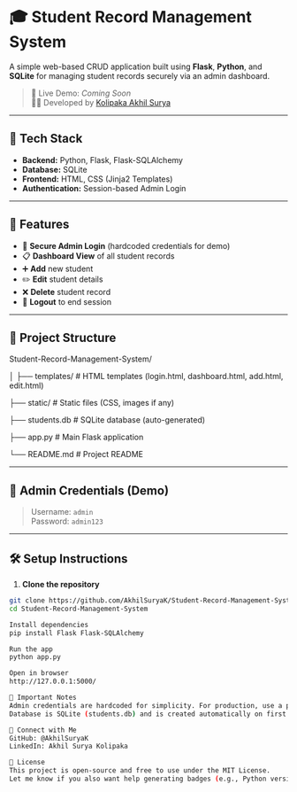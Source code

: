 # 🎓 Student Record Management System

A simple web-based CRUD application built using **Flask**, **Python**, and **SQLite** for managing student records securely via an admin dashboard.

> 🔗 Live Demo: _Coming Soon_  
> 👨‍💻 Developed by [Kolipaka Akhil Surya](https://www.linkedin.com/in/akhilsurya/)

---

## 🔧 Tech Stack

- **Backend:** Python, Flask, Flask-SQLAlchemy
- **Database:** SQLite
- **Frontend:** HTML, CSS (Jinja2 Templates)
- **Authentication:** Session-based Admin Login

---

## 🚀 Features

- 🔐 **Secure Admin Login** (hardcoded credentials for demo)
- 📋 **Dashboard View** of all student records
- ➕ **Add** new student
- ✏️ **Edit** student details
- ❌ **Delete** student record
- 🚪 **Logout** to end session

---

## 📁 Project Structure

Student-Record-Management-System/

│
├── templates/ # HTML templates (login.html, dashboard.html, add.html, edit.html)

├── static/ # Static files (CSS, images if any)

├── students.db # SQLite database (auto-generated)

├── app.py # Main Flask application

└── README.md # Project README


---

## 🔑 Admin Credentials (Demo)

> Username: `admin`  
> Password: `admin123`

---

## 🛠️ Setup Instructions

1. **Clone the repository**
```bash
git clone https://github.com/AkhilSuryaK/Student-Record-Management-System.git
cd Student-Record-Management-System

Install dependencies
pip install Flask Flask-SQLAlchemy

Run the app
python app.py

Open in browser
http://127.0.0.1:5000/

📌 Important Notes
Admin credentials are hardcoded for simplicity. For production, use a proper authentication system.
Database is SQLite (students.db) and is created automatically on first run.

🤝 Connect with Me
GitHub: @AkhilSuryaK
LinkedIn: Akhil Surya Kolipaka

📃 License
This project is open-source and free to use under the MIT License.
Let me know if you also want help generating badges (e.g., Python version, license) or auto-deploy it with Render/Heroku.





